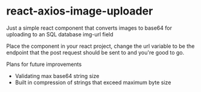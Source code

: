 # react-axios-image-uploader
Just a simple react component that converts images to base64 for uploading to an SQL database img-url field

Place the component in your react project, change the url variable to be the endpoint that the post request should be sent to and you're good to go.

Plans for future improvements
- Validating max base64 string size 
- Built in compression of strings that exceed maximum byte size
